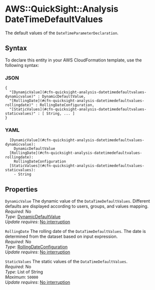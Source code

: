 # AWS::QuickSight::Analysis DateTimeDefaultValues<a name="aws-properties-quicksight-analysis-datetimedefaultvalues"></a>

The default values of the `DateTimeParameterDeclaration`\.

## Syntax<a name="aws-properties-quicksight-analysis-datetimedefaultvalues-syntax"></a>

To declare this entity in your AWS CloudFormation template, use the following syntax:

### JSON<a name="aws-properties-quicksight-analysis-datetimedefaultvalues-syntax.json"></a>

```
{
  "[DynamicValue](#cfn-quicksight-analysis-datetimedefaultvalues-dynamicvalue)" : DynamicDefaultValue,
  "[RollingDate](#cfn-quicksight-analysis-datetimedefaultvalues-rollingdate)" : RollingDateConfiguration,
  "[StaticValues](#cfn-quicksight-analysis-datetimedefaultvalues-staticvalues)" : [ String, ... ]
}
```

### YAML<a name="aws-properties-quicksight-analysis-datetimedefaultvalues-syntax.yaml"></a>

```
  [DynamicValue](#cfn-quicksight-analysis-datetimedefaultvalues-dynamicvalue): 
    DynamicDefaultValue
  [RollingDate](#cfn-quicksight-analysis-datetimedefaultvalues-rollingdate): 
    RollingDateConfiguration
  [StaticValues](#cfn-quicksight-analysis-datetimedefaultvalues-staticvalues): 
    - String
```

## Properties<a name="aws-properties-quicksight-analysis-datetimedefaultvalues-properties"></a>

`DynamicValue`  <a name="cfn-quicksight-analysis-datetimedefaultvalues-dynamicvalue"></a>
The dynamic value of the `DataTimeDefaultValues`\. Different defaults are displayed according to users, groups, and values mapping\.  
*Required*: No  
*Type*: [DynamicDefaultValue](aws-properties-quicksight-analysis-dynamicdefaultvalue.md)  
*Update requires*: [No interruption](https://docs.aws.amazon.com/AWSCloudFormation/latest/UserGuide/using-cfn-updating-stacks-update-behaviors.html#update-no-interrupt)

`RollingDate`  <a name="cfn-quicksight-analysis-datetimedefaultvalues-rollingdate"></a>
The rolling date of the `DataTimeDefaultValues`\. The date is determined from the dataset based on input expression\.  
*Required*: No  
*Type*: [RollingDateConfiguration](aws-properties-quicksight-analysis-rollingdateconfiguration.md)  
*Update requires*: [No interruption](https://docs.aws.amazon.com/AWSCloudFormation/latest/UserGuide/using-cfn-updating-stacks-update-behaviors.html#update-no-interrupt)

`StaticValues`  <a name="cfn-quicksight-analysis-datetimedefaultvalues-staticvalues"></a>
The static values of the `DataTimeDefaultValues`\.  
*Required*: No  
*Type*: List of String  
*Maximum*: `50000`  
*Update requires*: [No interruption](https://docs.aws.amazon.com/AWSCloudFormation/latest/UserGuide/using-cfn-updating-stacks-update-behaviors.html#update-no-interrupt)